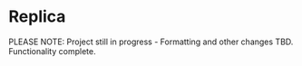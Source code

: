 # Replica

PLEASE NOTE: Project still in progress - Formatting and other changes TBD. Functionality complete.
